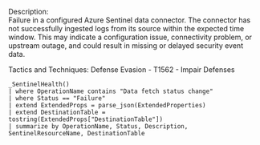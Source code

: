Description:<br>
Failure in a configured Azure Sentinel data connector. The connector has not successfully ingested logs from its source within the expected time window. This may indicate a configuration issue, connectivity problem, or upstream outage, and could result in missing or delayed security event data. <br>
  
Tactics and Techniques: Defense Evasion - T1562 - Impair Defenses

```kql
_SentinelHealth()
| where OperationName contains "Data fetch status change"
| where Status == "Failure"
| extend ExtendedProps = parse_json(ExtendedProperties)
| extend DestinationTable = tostring(ExtendedProps["DestinationTable"])
| summarize by OperationName, Status, Description, SentinelResourceName, DestinationTable

